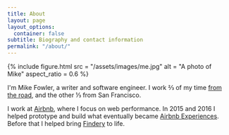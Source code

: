 ```yaml
---
title: About
layout: page
layout_options:
  container: false
subtitle: Biography and contact information
permalink: "/about/"
---
```


<div class="row center-xs">

<div class="col-xs-12 col-sm-8 col-md-4" markdown="1">

{%
  include figure.html
    src = "/assets/images/me.jpg"
    alt = "A photo of Mike"
    aspect_ratio = 0.6
%}

</div>  

<div class="col-xs-12 col-sm-8 col-md-6 has-text-left" markdown="1">

I'm Mike Fowler, a writer and software engineer. I work ⅔ of my time [from the road](/is-in), and the other ⅓ from San Francisco.

I work at [Airbnb][airbnb], where I focus on web performance. In 2015 and 2016 I helped prototype and build what eventually became [Airbnb Experiences][experiences]. Before that I helped bring [Findery][findery] to life.

</div>

</div>

[me]: /assets/images/me.jpg
[airbnb]: https://airbnb.com
[experiences]: https://www.airbnb.com/experiences
[findery]: https://findery.com
